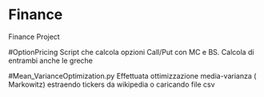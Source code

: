 # Finance
Finance Project

#OptionPricing
Script che calcola opzioni Call/Put con MC e BS.
Calcola di entrambi anche le greche

#Mean_VarianceOptimization.py
Effettuata ottimizzazione media-varianza ( Markowitz) estraendo tickers da wikipedia o caricando file csv
